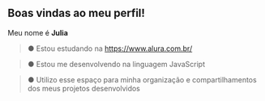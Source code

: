 ## Boas vindas ao meu perfil!

Meu nome é **Julia**

> ● Estou estudando na https://www.alura.com.br/

> ● Estou me desenvolvendo na linguagem JavaScript

> ● Utilizo esse espaço para minha organização e compartilhamentos dos meus projetos desenvolvidos
